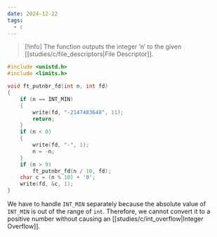 ```yaml
---
date: 2024-12-22
tags:
  - c
---
```


> [!info]
> The function outputs the integer ’n’ to the given [[studies/c/file_descriptors|File Descriptor]].

```c
#include <unistd.h>
#include <limits.h>

void ft_putnbr_fd(int n, int fd)
{
    if (n == INT_MIN)
    {
        write(fd, "-2147483648", 11);
        return;
    }
    if (n < 0)
    {
        write(fd, "-", 1);
        n = -n;
    }
    if (n > 9)
        ft_putnbr_fd(n / 10, fd);
    char c = (n % 10) + '0';
    write(fd, &c, 1);
}
```

We have to handle `INT_MIN` separately because the absolute value of `INT_MIN` is out of the range of `int`. Therefore, we cannot convert it to a positive number without causing an [[studies/c/int_overflow|Integer Overflow]].
